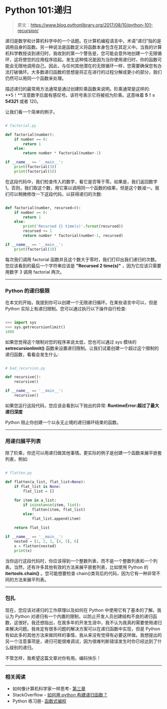 # Python 101:递归

> 原文：<https://www.blog.pythonlibrary.org/2017/08/10/python-101-recursion/>

递归是数学和计算机科学中的一个话题。在计算机编程语言中，术语“递归”指的是调用自身的函数。另一种说法是函数定义将函数本身包含在其定义中。当我的计算机科学教授谈到递归时，我收到的第一个警告是，您可能会意外地创建一个无限循环，这将使您的应用程序挂起。发生这种情况是因为当你使用递归时，你的函数可能会无限地调用自己。因此，与任何其他潜在的无限循环一样，您需要确保您有办法打破循环。大多数递归函数的思想是将正在进行的过程分解成更小的部分，我们仍然可以用同一个函数来处理。

描述递归的最常用方法通常是通过创建阶乘函数来说明。阶乘通常是这样的: **5！**注意数字后面有感叹号。该符号表示它将被视为阶乘。这意味着 **5！= 5*4*3*2*1** 或者 120。

让我们看一个简单的例子。

```py

# factorial.py

def factorial(number):
    if number == 0:
        return 1
    else:
        return number * factorial(number-1)

if __name__ == '__main__':
    print(factorial(3))
    print(factorial(5))

```

在这段代码中，我们检查传入的数字，看它是否等于零。如果是，我们返回数字 1。否则，我们取这个数，用它乘以调用同一个函数的结果，但是这个数减一。我们可以稍微修改一下这段代码，以获得递归的次数:

```py

def factorial(number, recursed=0):
    if number == 0:
        return 1
    else:
        print('Recursed {} time(s)'.format(recursed))
        recursed += 1
        return number * factorial(number-1, recursed)

if __name__ == '__main__':
    print(factorial(3))

```

每次我们调用 factorial 函数并且这个数大于零时，我们打印出我们递归的次数。您应该看到的最后一个字符串应该是 **"Recursed 2 time(s)"** ，因为它应该只需要用数字 3 调用 factorial 两次。

* * *

### Python 的递归极限

在本文的开始，我提到你可以创建一个无限递归循环。在某些语言中可以，但是 Python 实际上有递归限制。您可以通过执行以下操作自行检查:

```py

>>> import sys
>>> sys.getrecursionlimit()
1000

```

如果您觉得这个限制对您的程序来说太低，您也可以通过 sys 模块的 **setrecursionlimit()** 函数来设置递归限制。让我们试着创建一个超过这个限制的递归函数，看看会发生什么:

```py

# bad_recursion.py

def recursive():
    recursive()

if __name__ == '__main__':
    recursive()

```

如果您运行这段代码，您应该会看到以下抛出的异常: **RuntimeError:超过了最大递归深度**

Python 阻止你创建一个以永无止境的递归循环结束的函数。

* * *

### 用递归展平列表

除了阶乘，你还可以用递归做其他事情。更实际的例子是创建一个函数来展平嵌套列表，例如:

```py

# flatten.py

def flatten(a_list, flat_list=None):
    if flat_list is None:
        flat_list = []

    for item in a_list:
        if isinstance(item, list):
            flatten(item, flat_list)
        else:
            flat_list.append(item)

    return flat_list

if __name__ == '__main__':
    nested = [1, 2, 3, [4, 5], 6]
    x = flatten(nested)
    print(x)

```

当你运行这段代码时，你应该得到一个整数列表，而不是一个整数列表和一个列表。当然，还有许多其他有效的方法来展平嵌套列表，比如使用 Python 的 **itertools.chain()** 。您可能想要检查 chain()类背后的代码，因为它有一种非常不同的方法来展平列表。

* * *

### 包扎

现在，您应该对递归的工作原理以及如何在 Python 中使用它有了基本的了解。我认为 Python 对递归有一个内置的限制，以防止开发人员创建结构不良的递归函数，这很好。我还想指出，在我多年的开发生涯中，我不认为我真的需要使用递归来解决问题。我肯定有很多问题的解决方案可以在递归函数中实现，但是 Python 有如此多的其他方法来做同样的事情，我从来没有觉得有必要这样做。我想提出的另一个注意事项是，递归可能很难调试，因为很难判断错误发生时你已经达到了什么级别的递归。

不管怎样，我希望这篇文章对你有用。编码快乐！

* * *

### 相关阅读

*   如何像计算机科学家一样思考- [第三章](http://openbookproject.net/thinkcs/python/english3e/recursion.html)
*   StackOverflow - [如何用 python 构建递归函数？](https://stackoverflow.com/q/479343/393194)
*   Python 练习册- [函数式编程](http://anandology.com/python-practice-book/functional-programming.html)